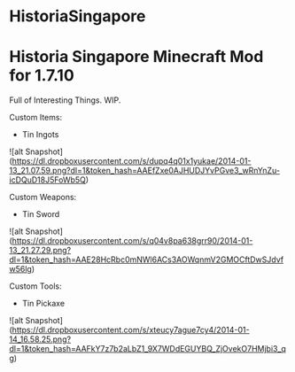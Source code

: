 HistoriaSingapore
=================

Historia Singapore Minecraft Mod for 1.7.10
===
Full of Interesting Things. WIP.

Custom Items:

* Tin Ingots

![alt Snapshot] (https://dl.dropboxusercontent.com/s/dupq4q01x1yukae/2014-01-13_21.07.59.png?dl=1&token_hash=AAEfZxe0AJHUDJYvPGve3_wRnYnZu-icDQuD18J5FoWb5Q)

Custom Weapons:

* Tin Sword

![alt Snapshot] (https://dl.dropboxusercontent.com/s/q04v8pa638grr90/2014-01-13_21.27.29.png?dl=1&token_hash=AAE28HcRbc0mNWl6ACs3AOWqnmV2GMOCftDwSJdvfw56lg)

Custom Tools:

* Tin Pickaxe

![alt Snapshot] (https://dl.dropboxusercontent.com/s/xteucy7ague7cy4/2014-01-14_16.58.25.png?dl=1&token_hash=AAFkY7z7b2aLbZ1_9X7WDdEGUYBQ_ZjOvekO7HMjbi3_qg)
